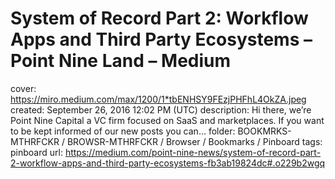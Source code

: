 # System of Record Part 2: Workflow Apps and Third Party Ecosystems – Point Nine Land – Medium

cover: https://miro.medium.com/max/1200/1*tbENHSY9FEzjPHFhL4OkZA.jpeg
created: September 26, 2016 12:02 PM (UTC)
description: Hi there, we’re Point Nine Capital a VC firm focused on SaaS and marketplaces. If you want to be kept informed of our new posts you can…
folder: BOOKMRKS-MTHRFCKR / BROWSR-MTHRFCKR / Browser / Bookmarks / Pinboard
tags: pinboard
url: https://medium.com/point-nine-news/system-of-record-part-2-workflow-apps-and-third-party-ecosystems-fb3ab19824dc#.o229b2wgq